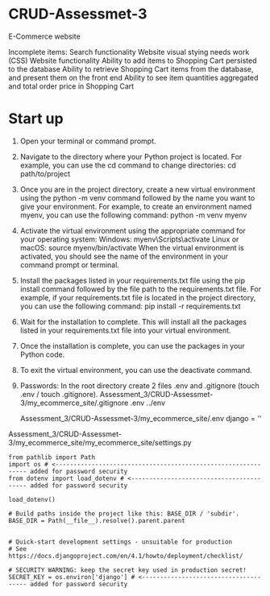 # CRUD-Assessmet-3
E-Commerce website 

Incomplete items:
  Search functionality
  Website visual stying needs work (CSS)
  Website functionality
    Ability to add items to Shopping Cart persisted to the database
    Ability to retrieve Shopping Cart items from the database, and present them on the front end
    Ability to see item quantities aggregated and total order price in Shopping Cart


# Start up
1. Open your terminal or command prompt.

2. Navigate to the directory where your Python project is located. For example, you can use the cd command to change directories: cd path/to/project

3. Once you are in the project directory, create a new virtual environment using the python -m venv command followed by the name you want to give your environment. For example, to create an environment named myenv, you can use the following command: python -m venv myenv

4. Activate the virtual environment using the appropriate command for your operating system:
  Windows: myenv\Scripts\activate
  Linux or macOS: source myenv/bin/activate
    When the virtual environment is activated, you should see the name of the environment in your command prompt or terminal.

5. Install the packages listed in your requirements.txt file using the pip install command followed by the file path to the requirements.txt file. For example, if your requirements.txt file is located in the project directory, you can use the following command: 
  pip install -r requirements.txt

6. Wait for the installation to complete. This will install all the packages listed in your requirements.txt file into your virtual environment.

7. Once the installation is complete, you can use the packages in your Python code.

8. To exit the virtual environment, you can use the deactivate command.

9. Passwords: In the root directory create 2 files .env and .gitignore (touch .env / touch .gitignore).
  Assessment_3/CRUD-Assessmet-3/my_ecommerce_site/.gitignore
    .env
    ../env
    
   Assessment_3/CRUD-Assessmet-3/my_ecommerce_site/.env
    django = ''
  
  Assessment_3/CRUD-Assessmet-3/my_ecommerce_site/my_ecommerce_site/settings.py
    
    from pathlib import Path
    import os # <-------------------------------------------------------------- added for password security
    from dotenv import load_dotenv # <----------------------------------------- added for password security

    load_dotenv()

    # Build paths inside the project like this: BASE_DIR / 'subdir'.
    BASE_DIR = Path(__file__).resolve().parent.parent


    # Quick-start development settings - unsuitable for production
    # See https://docs.djangoproject.com/en/4.1/howto/deployment/checklist/

    # SECURITY WARNING: keep the secret key used in production secret!
    SECRET_KEY = os.environ['django'] # <-------------------------------------- added for password security
